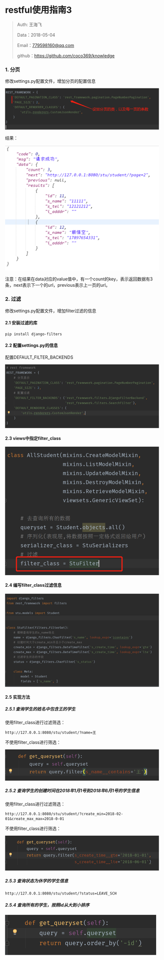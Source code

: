 
# restful使用指南3

>Auth: 王海飞
>
>Data：2018-05-04
>
>Email：779598160@qq.com
>
>github：https://github.com/coco369/knowledge 


### 1. 分页

修改settings.py配置文件，增加分页的配置信息

![图](images/django_rest_page.png)

结果：

![图](images/django_rest_render.png)

注意：在结果在data对应的value值中，有一个count的key，表示返回数据有3条，next表示下一个的url，previous表示上一页的url。


### 2. 过滤

修改settings.py配置文件，增加filter过滤的信息

#### 2.1 安装过滤的库

```
pip install django-filters
```

#### 2.2 配置settings.py的信息

配置DEFAULT_FILTER_BACKENDS

![图](images/django_rest_filter.png)


#### 2.3 views中指定filter_class

![图](images/django_rest_view_filters.png)

#### 2.4 编写filter_class过滤信息


![图](images/django_rest_filters_class.png)


#### 2.5 实现方法

##### 2.5.1 查询学生的姓名中包含王的学生
	
使用filter_class进行过滤筛选：

	http://127.0.0.1:8080/stu/student/?name=王

不使用filter_class进行筛选：

![图](images/django_rest_queryset_filter_contains.png)


##### 2.5.2 查询学生的创建时间在2018年1月1号到2018年6月1号的学生信息

使用filter_class进行过滤筛选：

	http://127.0.0.1:8080/stu/student/?create_min=2018-02-01&create_max_max=2018-0-01

不使用filter_class进行筛选：

![图](images/django_rest_queryset_filter_times.png)

##### 2.5.3 查询状态为休学的学生信息

	http://127.0.0.1:8080/stu/student/?status=LEAVE_SCH

##### 2.5.4 查询所有的学生，按照id从大到小排序

![图](images/django_rest_query_order.png)